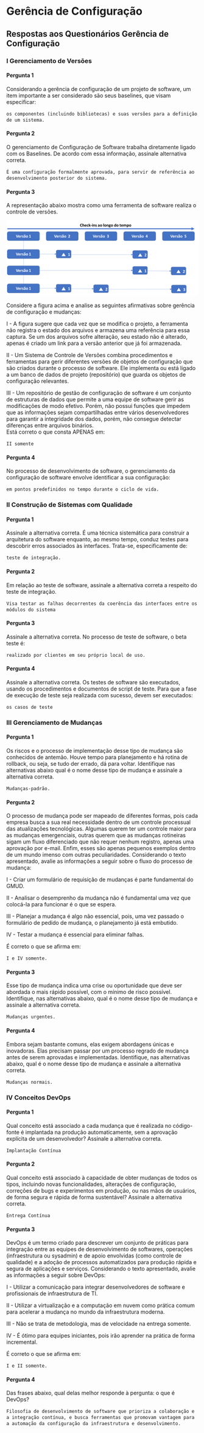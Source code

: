 # Gerência de Configuração

## Respostas aos Questionários Gerência de Configuração

### I Gerenciamento de Versões

#### Pergunta 1

Considerando a gerência de configuração de um projeto de software, um item importante a ser considerado são seus baselines, que visam especificar:  

```"
os componentes (incluindo bibliotecas) e suas versões para a definição de um sistema.
```

#### Pergunta 2

O gerenciamento de Configuração de Software trabalha diretamente ligado com os Baselines. De acordo com essa informação, assinale alternativa correta.  

```"
É uma configuração formalmente aprovada, para servir de referência ao desenvolvimento posterior do sistema.
```

#### Pergunta 3

A representação abaixo mostra como uma ferramenta de software realiza o controle de versões.  

![alt](https://github.com/JefersonMelo/04-UNICSUL/blob/master/06-Semestre/06-Sistema-de-Configura%C3%A7%C3%A3o/images/atividade_1_pergunta_3.png)  

Considere a figura acima e analise as seguintes afirmativas sobre gerência de configuração e mudanças:  

I - A figura sugere que cada vez que se modifica o projeto, a ferramenta não registra o estado dos arquivos e armazena uma referência para essa captura. Se um dos arquivos sofre alteração, seu estado não é alterado, apenas é criado um link para a versão anterior que já foi armazenada.  

II - Um Sistema de Controle de Versões combina procedimentos e ferramentas para gerir diferentes versões de objetos de configuração que são criados durante o processo de software. Ele implementa ou está ligado a um banco de dados de projeto (repositório) que guarda os objetos de configuração relevantes.  

III - Um repositório de gestão de configuração de software é um conjunto de estruturas de dados que permite a uma equipe de software gerir as modificações de modo efetivo. Porém, não possui funções que impedem que as informações sejam compartilhadas entre vários desenvolvedores para garantir a integridade dos dados, porém, não consegue detectar diferenças entre arquivos binários.  
Está correto o que consta APENAS em:  

```"
II somente
```

#### Pergunta 4

No processo de desenvolvimento de software, o gerenciamento da configuração de software envolve identificar a sua configuração:

```"
em pontos predefinidos no tempo durante o ciclo de vida.
```

### II Construção de Sistemas com Qualidade

#### Pergunta 1

Assinale a alternativa correta. É uma técnica sistemática para construir a arquitetura do software enquanto, ao mesmo tempo, conduz testes para descobrir erros associados às interfaces. Trata-se, especificamente de:

```"
teste de integração.
```

#### Pergunta 2

Em relação ao teste de software, assinale a alternativa correta a respeito do teste de integração.

```"
Visa testar as falhas decorrentes da coerência das interfaces entre os módulos do sistema
```

#### Pergunta 3

Assinale a alternativa correta. No processo de teste de software, o beta teste é:

```"
realizado por clientes em seu próprio local de uso.
```

#### Pergunta 4

Assinale a alternativa correta. Os testes de software são executados, usando os procedimentos e documentos de script de teste. Para que a fase de execução de teste seja realizada com sucesso, devem ser executados:

```"
os casos de teste
```

### III Gerenciamento de Mudanças

#### Pergunta 1

Os riscos e o processo de implementação desse tipo de mudança são conhecidos de antemão. Houve tempo para planejamento e há rotina de rollback, ou seja, se tudo der errado, dá para voltar. Identifique nas alternativas abaixo qual é o nome desse tipo de mudança e assinale a alternativa correta.

```"
Mudanças-padrão.
```

#### Pergunta 2

O processo de mudança pode ser mapeado de diferentes formas, pois cada empresa busca a sua real necessidade dentro de um controle processual das atualizações tecnológicas. Algumas querem ter um controle maior para as mudanças emergenciais, outras querem que as mudanças rotineiras sigam um fluxo diferenciado que não requer nenhum registro, apenas uma aprovação por e-mail. Enfim, esses são apenas pequenos exemplos dentro de um mundo imenso com outras peculiaridades. Considerando o texto apresentado, avalie as informações a seguir sobre o fluxo do processo de mudança:

I - Criar um formulário de requisição de mudanças é parte fundamental do GMUD.  

II - Analisar o desemprenho da mudança não é fundamental uma vez que colocá-la para funcionar é o que se espera.  

III - Planejar a mudança é algo não essencial, pois, uma vez passado o formulário de pedido de mudança, o planejamento já está embutido.  

IV - Testar a mudança é essencial para eliminar falhas.  

É correto o que se afirma em:  

```"
I e IV somente.
```

#### Pergunta 3

Esse tipo de mudança indica uma crise ou oportunidade que deve ser abordada o mais rápido possível, com o mínimo de risco possível. Identifique, nas alternativas abaixo, qual é o nome desse tipo de mudança e assinale a alternativa correta.

```"
Mudanças urgentes. 
```

#### Pergunta 4

Embora sejam bastante comuns, elas exigem abordagens únicas e inovadoras. Elas precisam passar por um processo regrado de mudança antes de serem aprovadas e implementadas. Identifique, nas alternativas abaixo, qual é o nome desse tipo de mudança e assinale a alternativa correta.

```"
Mudanças normais.
```

### IV Conceitos DevOps

#### Pergunta 1

Qual conceito está associado a cada mudança que é realizada no código-fonte é implantada na produção automaticamente, sem a aprovação explícita de um desenvolvedor? Assinale a alternativa correta.

```"
Implantação Contínua
```

#### Pergunta 2

Qual conceito está associado à capacidade de obter mudanças de todos os tipos, incluindo novas funcionalidades, alterações de configuração, correções de bugs e experimentos em produção, ou nas mãos de usuários, de forma segura e rápida de forma sustentável? Assinale a alternativa correta.

```"
Entrega Contínua
```

#### Pergunta 3

DevOps é um termo criado para descrever um conjunto de práticas para integração entre as equipes de desenvolvimento de softwares, operações (infraestrutura ou sysadmin) e de apoio envolvidas (como controle de qualidade) e a adoção de processos automatizados para produção rápida e segura de aplicações e serviços. Considerando o texto apresentado, avalie as informações a seguir sobre DevOps:

I - Utilizar a comunicação para integrar desenvolvedores de software e profissionais de infraestrutura de TI.  

II - Utilizar a virtualização e a computação em nuvem como prática comum para acelerar a mudança no mundo da infraestrutura moderna.  

III - Não se trata de metodologia, mas de velocidade na entrega somente.  

IV - É ótimo para equipes iniciantes, pois irão aprender na prática de forma incremental.  

É correto o que se afirma em:  

```"
I e II somente.
```

#### Pergunta 4

Das frases abaixo, qual delas melhor responde à pergunta: o que é DevOps?

```"
Filosofia de desenvolvimento de software que prioriza a colaboração e a integração contínua, e busca ferramentas que promovam vantagem para a automação da configuração da infraestrutura e desenvolvimento.
```
